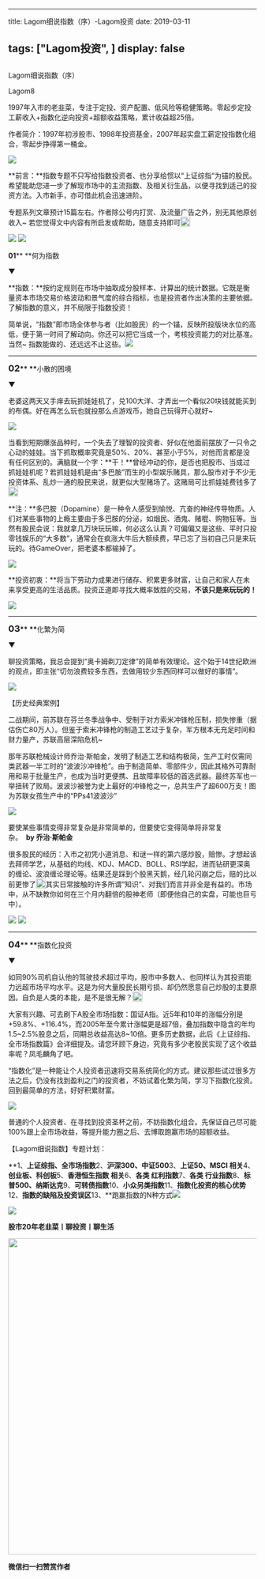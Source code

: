
---
title:   Lagom细说指数（序）-Lagom投资
date: 2019-03-11

tags: ["Lagom投资", ]
display: false
---


## 



Lagom细说指数（序）




Lagom8




1997年入市的老韭菜，专注于定投、资产配置、低风险等稳健策略。零起步定投工薪收入+指数化逆向投资+超额收益策略，累计收益超25倍。


作者简介：1997年初涉股市、1998年投资基金，2007年起实盘工薪定投指数化组合，零起步挣得第一桶金。

<img data-ratio="0.05776173285198556" data-type="png" data-w="554" src="https://mmbiz.qpic.cn/mmbiz_png/ZB4WjgjLjJW3KtDibicU3BB1HNQ9lDS2M5oGRnchkNPRzYsc0Ua6CIu7rZH3vAficcBEPYHU9ZTPqkic1sicT8CaxQQ/640?wx_fmt=png"/>

**前言：**指数专题不只写给指数投资者、也分享给惯以“上证综指“为锚的股民。希望能助您进一步了解现市场中的主流指数、及相关衍生品，以便寻找到适己的投资方法。入市新手，亦可借此机会迅速进阶。



专题系列文章预计15篇左右。作者除公号内打赏、及流量广告之外，别无其他原创收入~ 若您觉得文中内容有所启发或帮助，随意支持即可<img style="display:inline-block;width:20px;vertical-align:text-bottom;" data-ratio="1" data-w="20" src="https://res.wx.qq.com/mpres/htmledition/images/icon/common/emotion_panel/smiley/smiley_83.png"/>

<img style="" data-ratio="0.6669921875" data-type="jpeg" data-w="1024" data-s="300,640" data-copyright="0" src="https://mmbiz.qpic.cn/mmbiz_jpg/ZB4WjgjLjJV6U8yFNF0gW9MMLibBzhESDs9eTW61jdtADRTsbBbm3Jib01rbOmRiaSe8xRyL3lzr7ZzOwBdHxTO3g/640?wx_fmt=jpeg"/>

<img style="background-color: transparent;color: rgb(51, 51, 51);" data-ratio="0.05776173285198556" data-type="png" data-w="554" src="https://mmbiz.qpic.cn/mmbiz_png/ZB4WjgjLjJW3KtDibicU3BB1HNQ9lDS2M5oGRnchkNPRzYsc0Ua6CIu7rZH3vAficcBEPYHU9ZTPqkic1sicT8CaxQQ/640?wx_fmt=png"/>



**01****&nbsp;**何为指数

▼



**指数：**按约定规则在市场中抽取成分股样本、计算出的统计数据。它既是衡量资本市场交易价格波动和景气度的综合指标，也是投资者作出决策的主要依据。了解指数的意义，并不局限于指数投资！



简单说，“指数”即市场全体参与者（比如股民）的一个锚，反映所投版块水位的高低，便于第一时间了解动向。你还可以把它当成一个，考核投资能力的对比基准。当然~ 指数能做的、还远远不止这些。<img style="background-color: transparent;color: rgb(51, 51, 51);" data-ratio="0.05776173285198556" data-type="png" data-w="554" src="https://mmbiz.qpic.cn/mmbiz_png/ZB4WjgjLjJW3KtDibicU3BB1HNQ9lDS2M5oGRnchkNPRzYsc0Ua6CIu7rZH3vAficcBEPYHU9ZTPqkic1sicT8CaxQQ/640?wx_fmt=png"/>

****

**<strong style="font-size: 18px;text-align: left;">02****&nbsp;**</strong>小散的困境

▼



老婆这两天又手痒去玩抓娃娃机了，兑100大洋、才弄出一个看似20块钱就能买到的布偶。好在再怎么玩也就投那么点游戏币，她自己玩得开心就好~

<img style="" data-ratio="1.775" data-type="gif" data-w="280" data-copyright="0" src="https://mmbiz.qpic.cn/mmbiz_gif/ZB4WjgjLjJV6U8yFNF0gW9MMLibBzhESDR0mRqV5wU1dTAW1BGQ8JeyZHAcnuChViczFOjNRlpz9nVKLPIxgsCog/640?wx_fmt=gif"/>



当看到短期爆涨品种时，一个失去了理智的投资者、好似在他面前摆放了一只令之心动的娃娃。当下抓取概率究竟是50%、20%、甚至小于5%，对他而言都是没有任何区别的。满脑就一个字：**干！**曾经冲动的你，是否也把股市、当成过抓娃娃机呢？若抓娃娃机是由“多巴胺”而生的小型娱乐赌具，那么股市对于不少无投资体系、乱炒一通的股民来说，就更似大型赌场了。这赌局可比抓娃娃费钱多了<img data-ratio="1" data-w="20" src="https://res.wx.qq.com/mpres/htmledition/images/icon/common/emotion_panel/smiley/smiley_4.png" style="color: rgb(136, 136, 136);font-size: 15px;display: inline-block;width: 20px;vertical-align: text-bottom;"/>



**注：**多巴胺（Dopamine）是一种令人感受到愉悦、亢奋的神经传导物质。人们对某些事物的上瘾主要由于多巴胺的分泌，如烟民、酒鬼、赌棍、购物狂等。当然有股民会说：我就拿几万块玩玩嘛，何必这么认真？可偏偏又是这些、平时只投零钱娱乐的“大多数”，通常会在疯涨大牛后大额续费，早已忘了当初自己只是来玩玩的。待GameOver，把老婆本都输掉了。

<img style="" data-ratio="0.7881944444444444" data-type="png" data-w="288" data-s="300,640" data-copyright="0" src="https://mmbiz.qpic.cn/mmbiz_png/ZB4WjgjLjJV6U8yFNF0gW9MMLibBzhESDbuib7icaEHN65IDQRCBQmmfiauicTQ3Tt01xR5fZSJN6dXic8jR4QbpRzPw/640?wx_fmt=png"/>

**投资初衷：**将当下劳动力成果进行储存、积累更多财富，让自己和家人在未来享受更高的生活品质。投资正道即寻找大概率致胜的交易，**不该只是来玩玩的！**

<img style="background-color: transparent;color: rgb(51, 51, 51);" data-ratio="0.05776173285198556" data-type="png" data-w="554" src="https://mmbiz.qpic.cn/mmbiz_png/ZB4WjgjLjJW3KtDibicU3BB1HNQ9lDS2M5oGRnchkNPRzYsc0Ua6CIu7rZH3vAficcBEPYHU9ZTPqkic1sicT8CaxQQ/640?wx_fmt=png"/>

****

**<strong style="font-size: 18px;text-align: left;">03****&nbsp;**</strong>化繁为简

▼



聊投资策略，我总会提到“奥卡姆剃刀定律”的简单有效理论。这个始于14世纪欧洲的观点，即主张“切勿浪费较多东西，去做用较少东西同样可以做好的事情”。

<img style="" data-ratio="0.8615160349854227" data-type="jpeg" data-w="686" data-s="300,640" data-copyright="0" src="https://mmbiz.qpic.cn/mmbiz_jpg/ZB4WjgjLjJV6U8yFNF0gW9MMLibBzhESDpmeP1kgkJUeS8mkuWVLsJsvhVDJ5icUbMyQkvGvQXJR2VN6uibCetktg/640?wx_fmt=jpeg"/>

【历史经典案例】

二战期间，前苏联在芬兰冬季战争中、受制于对方索米冲锋枪压制，损失惨重（据估伤亡80万人）。但鉴于索米冲锋枪的制造工艺过于复杂，军方根本无充足时间和财力量产，苏联高层深陷危机~



那年苏联枪械设计师乔治·斯帕金，发明了制造工艺和结构极简，生产工时仅需同类武器一半工时的“波波沙冲锋枪”。由于制造简单、零部件少，因此其格外可靠耐用和易于批量生产，也成为当时更便携、且故障率较低的首选武器。最终苏军也一举扭转了败局。波波沙被誉为史上最好的冲锋枪之一，总共生产了超600万支！图为苏联女孩生产中的“PPs41波波沙”

<img class="" data-copyright="0" data-ratio="0.8563049853372434" data-s="300,640" src="https://mmbiz.qpic.cn/mmbiz_png/ZB4WjgjLjJV621CjXEwWdjdlrUNyGhBBVu3ZI2yEMBIqqsrOV4LicEMVgicEYqldoicJQNzAm4oN6ECc5LFuP9iaibQ/640?wx_fmt=png" data-type="png" data-w="682" style=""/>

要使某些事情变得非常复杂是非常简单的，但要使它变得简单将非常复杂。&nbsp;&nbsp;**by&nbsp;乔治·斯帕金**





很多股民的经历：入市之初凭小道消息、和谜一样的第六感炒股，赔惨。才想起该去拜师学艺，从基础的均线、KDJ、MACD、BOLL、RSI学起，进而钻研更深奥的缠论、波浪缠论理论等。结果还是踩到个股黑天鹅，经几轮闪崩之后，赔的比以前更惨了<img style="display:inline-block;width:20px;vertical-align:text-bottom;" data-ratio="1" data-w="20" src="https://res.wx.qq.com/mpres/htmledition/images/icon/common/emotion_panel/smiley/smiley_27.png"/>其实日常接触的许多所谓“知识“、对我们而言并非全是有益的。市场中，从不缺教你如何在三个月内翻倍的股神老师（即便他自己的实盘，可能也巨亏中）。

<img data-ratio="1.2519685039370078" data-type="jpeg" data-w="254" data-s="300,640" data-copyright="0" src="https://mmbiz.qpic.cn/mmbiz_jpg/ZB4WjgjLjJV6U8yFNF0gW9MMLibBzhESD9rQNweyqVQmib5WX08GnPUicciampcUMniciaLXia6pgNf5zNWfuPodnLAiaA/640?wx_fmt=jpeg" style="color: rgb(136, 136, 136);font-size: 15px;"/>

<img data-ratio="0.05776173285198556" data-type="png" data-w="554" src="https://mmbiz.qpic.cn/mmbiz_png/ZB4WjgjLjJW3KtDibicU3BB1HNQ9lDS2M5oGRnchkNPRzYsc0Ua6CIu7rZH3vAficcBEPYHU9ZTPqkic1sicT8CaxQQ/640?wx_fmt=png"/>

****

**<strong style="font-size: 18px;text-align: left;">04****&nbsp;**</strong>指数化投资

▼

如同90%司机自认他的驾驶技术超过平均，股市中多数人、也同样认为其投资能力远超市场平均水平。这是为何大量股民长期亏损、却仍然愿意自己炒股的主要原因。自负是人类的本能，是不是很无解？<img src="https://res.wx.qq.com/mpres/htmledition/images/icon/common/emotion_panel/smiley/smiley_20.png" data-ratio="1" data-w="20" style="color: rgb(136, 136, 136);font-size: 15px;white-space: normal;display: inline-block;width: 20px;vertical-align: text-bottom;"/>



大家有兴趣、可去刷下A股全市场指数：国证A指。近5年和10年的涨幅分别是+59.8%、+116.4%，而2005年至今累计涨幅更是超7倍，叠加指数中隐含的年均1.5~2.5%股息之后，同期总收益高达8~10倍。更多历史数据，此后《上证综指、全市场指数篇》会详细提及。请您环顾下身边，究竟有多少老股民实现了这个收益率呢？凤毛麟角了吧。



“指数化”是一种能让个人投资者迅速将交易系统简化的方式。建议那些试过很多方法之后，仍没有找到盈利之门的投资者，不妨试着化繁为简，学习下指数化投资。回到最简单的方法，好好积累财富。



<img class="" data-copyright="0" data-ratio="0.4914933837429111" data-s="300,640" src="https://mmbiz.qpic.cn/mmbiz_jpg/ZB4WjgjLjJV621CjXEwWdjdlrUNyGhBBmRHIic8pxiaxmJacQqJgj1JJbdwOyWcZNibR8WvYQLL0Lof9NlIpdz8Sw/640?wx_fmt=jpeg" data-type="jpeg" data-w="529" style=""/>



普通的个人投资者、在寻找到投资圣杯之前，不妨指数化组合。先保证自己尽可能100%跟上全市场收益，等提升能力圈之后、去博取跑赢市场的超额收益。



【Lagom细说指数】专题计划：

**1、**上证综指、全市场指数**2、**沪深300、中证500**3、**上证50、MSCI 相关**4、**创业板、科创板**5、**香港恒生指数 相关**6、**各类 红利指数**7、**各类 行业指数**8、**标普500、纳斯达克**9、**可转债指数**10、**小众另类指数**11、**指数化投资的核心优势**12、**指数的缺陷及投资误区**13、**跑赢指数的N种方式<img class="" data-copyright="0" data-ratio="0.2879746835443038" data-s="300,640" src="https://mmbiz.qpic.cn/mmbiz_png/ZB4WjgjLjJV621CjXEwWdjdlrUNyGhBBJBBVGtqeIoic3jZSxFCpqDWkHDLl4IFSYia579dQGHrySkIMpiaD2qwag/640?wx_fmt=png" data-type="png" data-w="632" style="text-align: center;white-space: normal;"/>

<img data-ratio="0.05776173285198556" data-type="png" data-w="554" src="https://mmbiz.qpic.cn/mmbiz_png/ZB4WjgjLjJW3KtDibicU3BB1HNQ9lDS2M5oGRnchkNPRzYsc0Ua6CIu7rZH3vAficcBEPYHU9ZTPqkic1sicT8CaxQQ/640?wx_fmt=png"/>

**股市20年老韭菜丨聊投资丨聊生活**

<img style="box-sizing: border-box !important;word-wrap: break-word !important;visibility: visible !important;width: 640px !important;" data-ratio="0.390625" data-type="png" data-w="640" data-s="300,640" data-copyright="0" src="https://mmbiz.qpic.cn/mmbiz_png/ZB4WjgjLjJW3KtDibicU3BB1HNQ9lDS2M5AHEoeiaz0dQ4NfIRjBMuXvyJn8dXWm7ftklb0xqheiaMia0zbkyMJiaKzA/640?wx_fmt=png"/>


**微信扫一扫赞赏作者**















